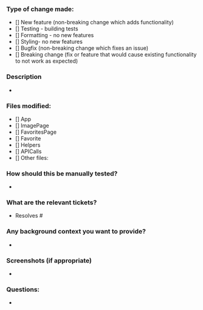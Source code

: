 ### Type of change made:
- [] New feature (non-breaking change which adds functionality)
- [] Testing - building tests
- [] Formatting - no new features
- [] Styling- no new features
- [] Bugfix (non-breaking change which fixes an issue)
- [] Breaking change (fix or feature that would cause existing functionality to not work as expected)
### Description
*
### Files modified:
- [] App
- [] ImagePage
- [] FavoritesPage
- [] Favorite
- [] Helpers
- [] APICalls
- [] Other files:
### How should this be manually tested?
*
### What are the relevant tickets?
* Resolves #
### Any background context you want to provide?
*
### Screenshots (if appropriate)
*
### Questions:
*
